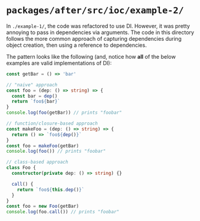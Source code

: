 # `packages/after/src/ioc/example-2/`

In `./example-1/`, the code was refactored to use DI.
However, it was pretty annoying to pass in dependencies via
arguments. The code in this directory follows the more
common approach of capturing dependencies during object
creation, then using a reference to dependencies.

The pattern looks like the following (and, notice how
**all** of the below examples are valid implementations of
DI):

```typescript
const getBar = () => 'bar'

// "naive" approach
const foo = (dep: () => string) => {
  const bar = dep()
  return `foo${bar}`
}
console.log(foo(getBar)) // prints "foobar"

// function/closure-based approach
const makeFoo = (dep: () => string) => {
  return () => `foo${dep()}`
}
const foo = makeFoo(getBar)
console.log(foo()) // prints "foobar"

// class-based approach
class Foo {
  constructor(private dep: () => string) {}

  call() {
    return `foo${this.dep()}`
  }
}
const foo = new Foo(getBar)
console.log(foo.call()) // prints "foobar"
```
